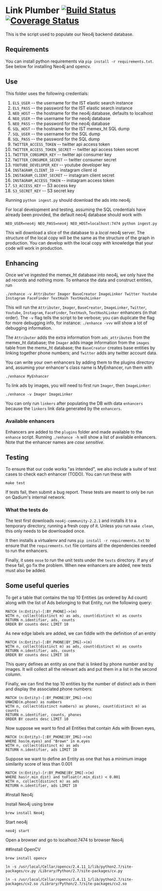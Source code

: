 # Link Plumber [![Build Status](https://travis-ci.org/qadium/plumb.svg)](https://travis-ci.org/qadium/plumb) [![Coverage Status](https://coveralls.io/repos/qadium/plumb/badge.svg)](https://coveralls.io/r/qadium/plumb)
This is the script used to populate our Neo4j backend database.

## Requirements
You can install python requirements via `pip install -r requirements.txt`.
See below for installing Neo4j and opencv.

## Use
This folder uses the following credentials:

1. `ELS_USER` -- the username for the IST elastic search instance
2. `ELS_PASS` -- the password for the IST elastic search instance
3. `NEO_HOST` -- the hostname for the neo4j database, defaults to localhost
4. `NEO_USER` -- the username for the neo4j database
5. `NEO_PASS` -- the password for the neo4j database
6. `SQL_HOST` -- the hostname for the IST memex_ht SQL dump
7. `SQL_USER` -- the username for the SQL dump
8. `SQL_PASS` -- the password for the SQL dump
9. `TWITTER_ACCESS_TOKEN` -- twitter api access token
10. `TWITTER_ACCESS_TOKEN_SECRET` -- twitter api access token secret
11. `TWITTER_CONSUMER_KEY` -- twitter api consumer key
12. `TWITTER_CONSUMER_SECRET` -- twitter consumer secret
13. `YOUTUBE_DEVELOPER_KEY` -- youtube developer key
14. `INSTAGRAM_CLIENT_ID` -- instagram client id
15. `INSTAGRAM_CLIENT_SECRET` -- instagram client secret
17. `INSTAGRAM_ACCESS_TOKEN` -- instagram access token
18. `S3_ACCESS_KEY` -- S3 access key
19. `S3_SECRET_KEY` -- S3 secret key


Running `python ingest.py` should download the ads into neo4j.

For local development and testing, assuming the SQL credentials have
already been provided, the default neo4j database should work with

    NEO_USER=neo4j NEO_PASS=neo4j NEO_HOST=localhost:7474 python ingest.py

This will download a slice of the database to a *local* neo4j server. The
structure of the local copy will be the same as the structure of the graph in
production. You can develop with the local copy with knowledge that your code
will work in production.

## Enhancing
Once we've ingested the memex_ht database into neo4j, we only have the ad records and nothing more. To enhance the data and construct entities, run

    ./enhance -v Attributer Imager BaseCreator ImageLinker Twitter Youtube Instagram FaceFinder TextHash TextHashLinker

This will run the `Attributer`, `Imager`, `BaseCreator`, `ImageLinker`, `Twitter`, `Youtube`, `Instagram`, `FaceFinder`, `TextHash`, `TextHashLinker` enhancers (in that order). The `-v` flag tells the script to be verbose; you can duplicate the flag for more debugging info, for instance: `./enhance -vvv` will show a lot of debugging information.

The `Attributer` adds the extra information from `ads_attributes` from the memex_ht database; the `Imager` adds image information from the `images` table from the memx_ht database; the `BaseCreator` creates base entities by linking together phone numbers; and `Twitter` adds any twitter account data.

You can write your own enhancers by adding them to the plugins directory and, assuming your enhancer's class name is MyEnhancer, run them with

    ./enhance MyEnhancer

To link ads by images, you will need to first run `Imager`, then `ImageLinker`:

    ./enhance -v Imager ImageLinker

You can only run `linkers` after populating the DB with data `enhancers` because the `linkers` link data generated by the `enhancers`.

### Available enhancers
Enhancers are added to the `plugins` folder and made available to the `enhance` script. Running `./enhance -h` will show a list of available enhancers. Note that the enhancer names are *case sensitive*.

## Testing
To ensure that our code works "as intended", we also include a suite of
test cases to check each enhancer (TODO). You can run these with

    make test

If tests fail, then submit a bug report. These tests are meant to only
be run on Qadium's internal network.

### What the tests do
The test first downloads `neo4j-community-2.2.1` and installs it to a
temporary directory, running a fresh copy of it. Unless you run `make clean`, this only needs to be downloaded once.

It then installs a virtualenv and runs `pip install -r requirements.txt`
to ensure that the `requirements.txt` file contains all the dependencies needed to run the enhancers.

Finally, it uses `nose` to run the unit tests under the `tests` directory. If any of these fail, go fix the problem. When new enhancers
are added, new tests must also be added.

## Some useful queries
To get a table that contains the top 10 Entities (as ordered by Ad count) along
with the list of Ads belonging to that Entity, run the following query:
```Cypher
MATCH (n:Entity)-[:BY_PHONE]->(m)
WITH n, collect(distinct m) as ads, count(distinct m) as counts
RETURN n.identifier, ads, counts
ORDER BY counts desc LIMIT 10
```

As new edge labels are added, we can fiddle with the definition of an entity
```Cypher
MATCH (n:Entity)-[:BY_PHONE|BY_IMG]->(m)
WITH n, collect(distinct m) as ads, count(distinct m) as counts
RETURN n.identifier, ads, counts
ORDER BY counts desc LIMIT 10
```
This query defines an entity as one that is linked by phone number and by images. It will collect all the relevant ads and put them in
a list in the second column.

Finally, we can find the top 10 entities by the number of distinct ads in them and display the associated phone numbers:
```Cypher
MATCH (n:Entity)-[:BY_PHONE|BY_IMG]->(m)
UNWIND(m.phone) as numbers
WITH n, collect(distinct numbers) as phones, count(distinct m) as counts
RETURN n.identifier, counts, phones
ORDER BY counts desc LIMIT 10
```

Now suppose we want to find all Entities that contain Ads with Brown eyes,
```Cypher
MATCH (n:Entity)-[:BY_PHONE|BY_IMG]->(m)
WHERE has(m.eyes) and "Brown" in m.eyes
WITH n, collect(distinct m) as ads
RETURN n.identifier, ads LIMIT 10
```

Suppose we want to define an Entity as one that has a minimum image similarity score of less than 0.001
```Cypher
MATCH (n:Entity)-[r:BY_PHONE|BY_IMG]->(m)
WHERE has(r.min_dist) and toFloat(r.min_dist) < 0.001
WITH n, collect(distinct m) as ads
RETURN n.identifier, ads LIMIT 10
```

#Install Neo4j

Install Neo4j using brew

`brew install Neo4j`

Start neo4j

`neo4j start`

Open a browser and go to localhost:7474 to browser Neo4j

##Install OpenCV

`brew install opencv`

`ln -s /usr/local/Cellar/opencv/2.4.11_1/lib/python2.7/site-packages/cv.py /Library/Python/2.7/site-packages/cv.py`

`ln -s /usr/local/Cellar/opencv/2.4.11_1/lib/python2.7/site-packages/cv2.so /Library/Python/2.7/site-packages/cv2.so`
